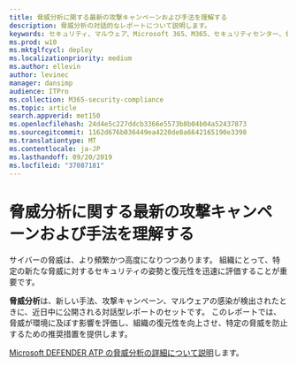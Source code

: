 ```yaml
---
title: 脅威分析に関する最新の攻撃キャンペーンおよび手法を理解する
description: 脅威分析の対話的なレポートについて説明します。
keywords: セキュリティ、マルウェア、Microsoft 365、M365、セキュリティセンター、脅威分析、Microsoft Defender ATP、サイバー、セキュリティに関する姿勢、最新の脅威
ms.prod: w10
ms.mktglfcycl: deploy
ms.localizationpriority: medium
ms.author: ellevin
author: levinec
manager: dansimp
audience: ITPro
ms.collection: M365-security-compliance
ms.topic: article
search.appverid: met150
ms.openlocfilehash: 24d4e5c227ddcb3366e5573b8b04b04a52437873
ms.sourcegitcommit: 1162d676b036449ea4220de8a6642165190e3398
ms.translationtype: MT
ms.contentlocale: ja-JP
ms.lasthandoff: 09/20/2019
ms.locfileid: "37087181"
---
```

# <a name="understand-the-latest-attack-campaigns-and-techniques-with-threat-analytics"></a>脅威分析に関する最新の攻撃キャンペーンおよび手法を理解する

サイバーの脅威は、より頻繁かつ高度になりつつあります。 組織にとって、特定の新たな脅威に対するセキュリティの姿勢と復元性を迅速に評価することが重要です。

**脅威分析**は、新しい手法、攻撃キャンペーン、マルウェアの感染が検出されたときに、近日中に公開される対話型レポートのセットです。 このレポートでは、脅威が環境に及ぼす影響を評価し、組織の復元性を向上させ、特定の脅威を防止するための推奨措置を提供します。

[Microsoft DEFENDER ATP の脅威分析の詳細について説明](https://docs.microsoft.com/windows/security/threat-protection/microsoft-defender-atp/threat-analytics)します。  
